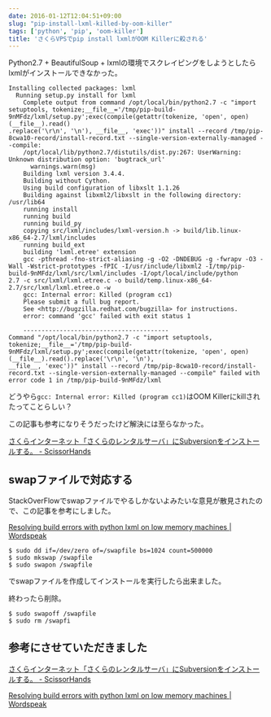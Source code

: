 ```yaml
---
date: 2016-01-12T12:04:51+09:00
slug: "pip-install-lxml-killed-by-oom-killer"
tags: ['python', 'pip', 'oom-killer']
title: 'さくらVPSでpip install lxmlがOOM Killerに殺される'
---
```


Python2.7 + BeautifulSoup + lxmlの環境でスクレイピングをしようとしたらlxmlがインストールできなかった。

```
Installing collected packages: lxml
  Running setup.py install for lxml
    Complete output from command /opt/local/bin/python2.7 -c "import setuptools, tokenize;__file__='/tmp/pip-build-9nMFdz/lxml/setup.py';exec(compile(getattr(tokenize, 'open', open)(__file__).read()
.replace('\r\n', '\n'), __file__, 'exec'))" install --record /tmp/pip-8cwa10-record/install-record.txt --single-version-externally-managed --compile:
    /opt/local/lib/python2.7/distutils/dist.py:267: UserWarning: Unknown distribution option: 'bugtrack_url'
      warnings.warn(msg)
    Building lxml version 3.4.4.
    Building without Cython.
    Using build configuration of libxslt 1.1.26
    Building against libxml2/libxslt in the following directory: /usr/lib64
    running install
    running build
    running build_py
    copying src/lxml/includes/lxml-version.h -> build/lib.linux-x86_64-2.7/lxml/includes
    running build_ext
    building 'lxml.etree' extension
    gcc -pthread -fno-strict-aliasing -g -O2 -DNDEBUG -g -fwrapv -O3 -Wall -Wstrict-prototypes -fPIC -I/usr/include/libxml2 -I/tmp/pip-build-9nMFdz/lxml/src/lxml/includes -I/opt/local/include/python
2.7 -c src/lxml/lxml.etree.c -o build/temp.linux-x86_64-2.7/src/lxml/lxml.etree.o -w
    gcc: Internal error: Killed (program cc1)
    Please submit a full bug report.
    See <http://bugzilla.redhat.com/bugzilla> for instructions.
    error: command 'gcc' failed with exit status 1

    ----------------------------------------
Command "/opt/local/bin/python2.7 -c "import setuptools, tokenize;__file__='/tmp/pip-build-9nMFdz/lxml/setup.py';exec(compile(getattr(tokenize, 'open', open)(__file__).read().replace('\r\n', '\n'),
__file__, 'exec'))" install --record /tmp/pip-8cwa10-record/install-record.txt --single-version-externally-managed --compile" failed with error code 1 in /tmp/pip-build-9nMFdz/lxml
```

どうやら`gcc: Internal error: Killed (program cc1)`はOOM Killerにkillされたってことらしい？

この記事も参考になりそうだったけど解決には至らなかった。

[さくらインターネット「さくらのレンタルサーバ」にSubversionをインストールする。 - ScissorHands](http://scissorhands.jpn.org/2011/11/post-260.html)

## swapファイルで対応する

StackOverFlowでswapファイルでやるしかないよみたいな意見が散見されたので、この記事を参考にしました。

[Resolving build errors with python lxml on low memory machines | Wordspeak](https://www.wordspeak.org/posts/resolving-build-errors-with-python-lxml.html)

```
$ sudo dd if=/dev/zero of=/swapfile bs=1024 count=500000
$ sudo mkswap /swapfile
$ sudo swapon /swapfile
```

でswapファイルを作成してインストールを実行したら出来ました。

終わったら削除。

``` shell
$ sudo swapoff /swapfile
$ sudo rm /swapfi
```

## 参考にさせていただきました

[さくらインターネット「さくらのレンタルサーバ」にSubversionをインストールする。 - ScissorHands](http://scissorhands.jpn.org/2011/11/post-260.html)

[Resolving build errors with python lxml on low memory machines | Wordspeak](https://www.wordspeak.org/posts/resolving-build-errors-with-python-lxml.html)

